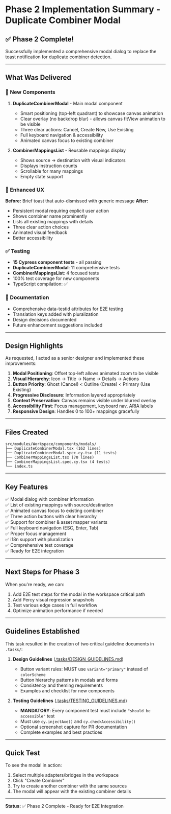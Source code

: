 # Phase 2 Implementation Summary - Duplicate Combiner Modal

## ✅ Phase 2 Complete!

Successfully implemented a comprehensive modal dialog to replace the toast notification for duplicate combiner detection.

---

## What Was Delivered

### 🎨 New Components

1. **DuplicateCombinerModal** - Main modal component

   - Smart positioning (top-left quadrant) to showcase canvas animation
   - Clear overlay (no backdrop blur) - allows canvas fitView animation to be visible
   - Three clear actions: Cancel, Create New, Use Existing
   - Full keyboard navigation & accessibility
   - Animated canvas focus to existing combiner

2. **CombinerMappingsList** - Reusable mappings display
   - Shows source → destination with visual indicators
   - Displays instruction counts
   - Scrollable for many mappings
   - Empty state support

### 🔧 Enhanced UX

**Before:** Brief toast that auto-dismissed with generic message
**After:**

- Persistent modal requiring explicit user action
- Shows combiner name prominently
- Lists all existing mappings with details
- Three clear action choices
- Animated visual feedback
- Better accessibility

### ✅ Testing

- **15 Cypress component tests** - all passing
- **DuplicateCombinerModal**: 11 comprehensive tests
- **CombinerMappingsList**: 4 focused tests
- 100% test coverage for new components
- TypeScript compilation: ✅

### 📝 Documentation

- Comprehensive data-testid attributes for E2E testing
- Translation keys added with pluralization
- Design decisions documented
- Future enhancement suggestions included

---

## Design Highlights

As requested, I acted as a senior designer and implemented these improvements:

1. **Modal Positioning**: Offset top-left allows animated zoom to be visible
2. **Visual Hierarchy**: Icon → Title → Name → Details → Actions
3. **Button Priority**: Ghost (Cancel) < Outline (Create) < Primary (Use Existing)
4. **Progressive Disclosure**: Information layered appropriately
5. **Context Preservation**: Canvas remains visible under blurred overlay
6. **Accessibility First**: Focus management, keyboard nav, ARIA labels
7. **Responsive Design**: Handles 0 to 100+ mappings gracefully

---

## Files Created

```
src/modules/Workspace/components/modals/
├── DuplicateCombinerModal.tsx (162 lines)
├── DuplicateCombinerModal.spec.cy.tsx (11 tests)
├── CombinerMappingsList.tsx (70 lines)
├── CombinerMappingsList.spec.cy.tsx (4 tests)
└── index.ts
```

---

## Key Features

✅ Modal dialog with combiner information  
✅ List of existing mappings with source/destination  
✅ Animated canvas focus to existing combiner  
✅ Three action buttons with clear hierarchy  
✅ Support for combiner & asset mapper variants  
✅ Full keyboard navigation (ESC, Enter, Tab)  
✅ Proper focus management  
✅ i18n support with pluralization  
✅ Comprehensive test coverage  
✅ Ready for E2E integration

---

## Next Steps for Phase 3

When you're ready, we can:

1. Add E2E test steps for the modal in the workspace critical path
2. Add Percy visual regression snapshots
3. Test various edge cases in full workflow
4. Optimize animation performance if needed

---

## Guidelines Established

This task resulted in the creation of two critical guideline documents in `.tasks/`:

1. **Design Guidelines** ([.tasks/DESIGN_GUIDELINES.md](../.tasks/DESIGN_GUIDELINES.md))

   - Button variant rules: MUST use `variant="primary"` instead of `colorScheme`
   - Button hierarchy patterns in modals and forms
   - Consistency and theming requirements
   - Examples and checklist for new components

2. **Testing Guidelines** ([.tasks/TESTING_GUIDELINES.md](../.tasks/TESTING_GUIDELINES.md))
   - **MANDATORY**: Every component test must include `"should be accessible"` test
   - Must use `cy.injectAxe()` and `cy.checkAccessibility()`
   - Optional screenshot capture for PR documentation
   - Complete examples and best practices

---

## Quick Test

To see the modal in action:

1. Select multiple adapters/bridges in the workspace
2. Click "Create Combiner"
3. Try to create another combiner with the same sources
4. The modal will appear with the existing combiner details

---

**Status:** ✅ Phase 2 Complete - Ready for E2E Integration
